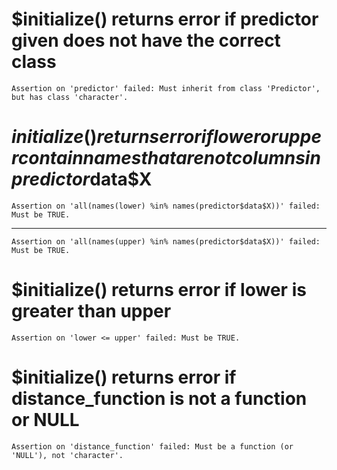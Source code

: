 # $initialize() returns error if predictor given does not have the correct class

    Assertion on 'predictor' failed: Must inherit from class 'Predictor', but has class 'character'.

# $initialize() returns error if lower or upper contain names that are not columns in predictor$data$X

    Assertion on 'all(names(lower) %in% names(predictor$data$X))' failed: Must be TRUE.

---

    Assertion on 'all(names(upper) %in% names(predictor$data$X))' failed: Must be TRUE.

# $initialize() returns error if lower is greater than upper

    Assertion on 'lower <= upper' failed: Must be TRUE.

# $initialize() returns error if distance_function is not a function or NULL

    Assertion on 'distance_function' failed: Must be a function (or 'NULL'), not 'character'.

